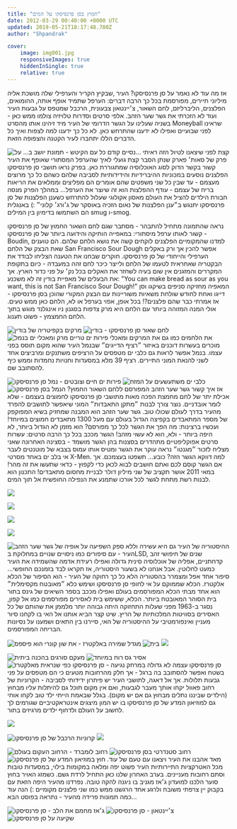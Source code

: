 ```yaml
---
title: "חמוץ בסן פרנסיסקו על המים"
date: 2012-03-29 00:40:00 +0000 UTC
updated: 2019-05-21T18:17:48.780Z
author: "Shpandrak"

cover:
    image: img001.jpg
    responsiveImages: true
    hiddenInSingle: true
    relative: true
---
```


אז מה עוד לא נאמר על סן פרנסיסקו? העיר ,שבקיץ הקריר והערפילי שלה מושכת אליה מיליוני תיירים, מפורסמת בכל כך הרבה דברים: הערפל שתמיד אופף אותה, ההומואים, הפלצנים, הליברליזם, לחם השאור, צ׳יינטאון צבעונית, הרכבל שמטפס על גבעות העיר ועוד לא הזכרתי את גשר שער הזהב. אלפי סרטים וסדרות טלויזיה צולמו ממש כאן - בשניה שעלינו על הגשר הדרומי של העיר מיד זיהינו אותו מהסרט Moneyball שראינו לפני שבועיים ואפילו לא ידענו שהתרחש כאן. לא כל כך ידענו למה לצפות ואיך כל הדברים הללו יתחברו לעיר הקטנה והצפופה הזאת.

![](img001.jpg "נסיים קודם כל עם הקיטש - תמונת יושב ב... על...")
קצת לפני שיצאנו לטיול הזה ראיתי פרק של סאות׳ פארק שנתן הסבר קצת גועלי לאיך שהערפל המסתורי שאופף את העיר קשור בקשר הדוק לסוג האוכלוסיה שמתגוררת כאן. בפרק נראו תושבי סן פרנסיסקו הפלצנים נוסעים במכוניות ההיברידיות והידידותיות לסביבה שלהם כשהם כל כך מרוצים מעצמם - עד שבין כל שני משפטים שהם אומרים הם מפליצים וממלאים את הריאות בריח של עצמם - עודף ההפלצות הוא זה שיוצר את הערפל... במהלך הפרק מנסה חבורת הילדים להציל את העולם מאסון אקולוגי שעלול להתרחש כשענן הפלצנות של סן פרנסיסקו יתנגש ב״ענן הפלצנות של נאום הזכיה באוסקר של ג׳ורג׳ קלוני״ :) באנגלית הם השתמשו בדימיון בין המילים smug ו-smog.

נראה שהתמונה מתחיל להתבהר - מסתבר שגם לחם השאור החמוץ של סן פרנסיסקו קשור לאותו ערפל מיסתורי: במאפייה הותיקה והידועה ביותר של סן פרנסיסקו - Boudin, למדנו שהמקומיים הפלצנים לוקחים קשה את נושא הלחם שלהם. הם טוענים שאת הבצק של הלחם San Francisco Sour Dough אפשר להכין אך ורק באקלים הערפילי והייחודי של סן פרנסיסקו. חוקרים שבחנו את הטענה הצליחו לבודד את הבקטריה שאחראית לטעמו של הלחם ולייצר כיכר לחם זהה במעבדה - כיום בתקופת המקררים והמזגנים אין שום בעיה לשחזר את האקלים בכל נק׳ על פני כדור הארץ. אך את הבעלים של מאפיית בודין זה לא משכנע: "You can make bread as sour as you want, this is not San Francisco Sour Dough!" המאפיה מחזיקה סניפים בשיקגו וסן דייגו ואחת לחודש שולחת משאיות משוריינות עם הבצק המקורי שהוכן בסן פרנסיסקו - אז אמרתי כבר שהם פלצנים?! בכל אופן, אפוי בערפל או לא, הלחם כאן ממש טעים. אולי המנה המזוהה ביותר עם הלחם היא מרק צדפות בסגנון ניו אינגלנד מוגש בתוך הלחם החמצמץ - פשוט תענוג.

![](img002.jpg "מרקים בקפיטריה של בודין")
![](img003.jpg "לחם שאור סן פרנסיסקו - בודין")
![](img004.jpg "מרק ומאכלי ים בנמל")
את הלחמים כמו גם את המרקים ומאכלי פירות ים טריים מוכרים בעשרות דוכנים באיזור ״רציף הדייגים״ שבנמל העיר שהוא מקום תוסס בפני עצמו. בנמל אפשר לראות גם כלבי ים מטפסים על הרציפים משתנקים ומרביצים אחד לשני להנאת המוני התיירים. רציף 39 מלא במסעדות וחנויות נחמדות וממש כיף להסתובב שם.

![](img005.jpg "פירות ים חיים וצובטים - נמל סן פרנסיסקו")
![](img006.jpg "כלבי ים משתעשעים על המזח")
![](img007.jpg "הנמל בסן פרנסיסקו")
אז איך קשור גשר שער הזהב המפורסם ללחם השאור החמוץ? אכילת יתר של לחם מחמצת הפכה מאות מתושבי סן פרנסיסקו לחמוצים בעצמם - שלא לומר אובדניים. נוצר צורך לבנות ״מתקן התאבדות״ המוני שיאפשר לתושבים להפרד מהעיר בדרך לעולם שכולו טוב. גשר שער הזהב הוא המבנה שמחזיק בשיא המפוקפק של מספר המתאבדים בקפיצה הגדול בעולם עם מעל 1300 מתאבדים חמוצים במיוחד! ועכשיו ברצינות: מה הפך את הגשר לכל כך מפורסם? הוא מזמן לא הגדול ביותר, לא היפה ביותר - ולא, הוא לא עשוי מזהב! הגשר מככב בכל כך הרבה סרטים: עשרות סרטים אפוקליפטיים מתהדרים בסצנות בהן הגשר מושמד - בסצינה האחרונה שאני מצליח לזכור ״מגנטו״ נראה עוקר את הגשר ומטיס אותו עמוס בצבא של מוטנטים לעבר אי בלב ים באחד מסרטי X-Men. למה דווקא הגשר הזה? כובע... תשפטו בעצמכם. אך אם הגשר קוסם לכם ואתם חושבים לבוא לכאן כדי לקפוץ - כדאי שתעשו את זה מהר! במאי 2011 אושר תקציב של שני מיליון דולר לבניית מחסום מתאבדים! התכנון הוא לבנות רשת מתחת לגשר לכל אורכו שתמנע את הנפילה החופשית אל תוך המים.

![](img008.jpg)

![](img009.jpg)

![](img010.jpg)

![](img011.jpg)

![](img012.jpg "גשר שער הזהב")
ההיסטוריה של העיר גם היא עשירה וללא ספק השפיעה על אופיה של העיר - עם סיפורים כמו ניסויים שנויים במחלוקת בLSD, שנים של חיפושי זהב קדחתניים, אפליה של אוכלוסיה סינית גדולה ואפילו רעידת אדמה שהשמידה את העיר כמעט לחלוטין. אבל אנחנו לא בשעור היסטוריה, אז תקראו לבד בזמנכם החופשי... סיפור אחד אפל ומצמרר בהסטוריה הלא כל כך רחוקה של העיר - הוא הסיפור של הכלא אלקטרז. הכלא שממוקם על אי לחופי סן פרנסיסקו ושימש כלא ״מאובטח מקסימלית״ הוא אחד מבתי הכלא המפורסמים בעולם ואפילו מככב בספר השיאים של גינס בתור בית הסוהר המאובטח ביותר. הכלא, ששימש בית לאסירים מפורסמים כמו אל קפון, נסגר ב-1963 מפני שעלות התחזוקה היתה גבוהה יותר מלממן את שהותם של כל האסירים בסוויטות המלכותיות של הריץ. שיט קצר הביא אותנו אל האי בו לקחנו סיור מעניין ואינפורמטיבי על ההיסטוריה של האי, סיירנו בין התאים ושמענו על נסיונות הבריחה המפורסמים.

![](img013.jpg "מגדל שמירה באלקטרז - את שון קונרי הוא פיספס")
![](img014.jpg "בית")
![](img015.jpg)

![](img016.jpg "מעקם סורגים בהכנה ביתית")
![](img017.jpg "אסיר גס רוח במיוחד")
![](img18.jpg "במרחק נגיעה - סן פרנסיסקו כפי שנראית מאלקטרז")
סן פרנסיסקו עצמה לא גדולה בשטח ואפשר להסתובב בה ברגל - אך חלק מהרחובות מטעים כי הם מטפסים על פני גבעות תלולות. אך אל דאגה, לתושבי העיר יש פיתרון ידידותי לסביבה - הקרוניות של רחוב פאוול יקחו אותך מעבר לגבעות, ואם אין מקום תוכל גם להיתלות עליו מבחוץ (הילדים שביננו נתלים מבחוץ גם אם יש מקום). בגלל שבאמת הייתי ילד טוב לקחו אותי גם למוזיאון המדע של סן פרנסיסקו בו יש המון מיצגים אינטראקטיביים שגורמים לך לחשוב על העולם ולדחוף ילדים מרגיזים בתור.

![](img19.jpg)

![](img20.jpg "קרוניות הרכבל של סן פרנסיסקו")
![](img21.jpg)

![](img22.jpg "רחוב לומברד - הרחוב העקום בעולם")
![](img023.jpg "רחוב סטנדרטי בסן פרנסיסקו")
![](img24.jpg "במוזיאון המדע של סן פרנסיסקו")
מאד אהבנו את העיר ויצאנו עם טעם של עוד. חוץ מכל האטרקציות התיירותיות העיר פשוט יפה ומלאה במקומות בילוי, במסעדות טובות וסתם רחובות מעניינים. בערב האחרון שלנו כאן התחיל לרדת גשם. כשמזג האויר בחוץ סוער הלכנו למועדון ג׳אז מגניב בו ניגנה להקה טובה. נפרדנו מהעיר היפה הזאת עם בקבוק יין צרפתי משובח ולרגע אחד הרגשנו ממש כמו שני פלצנים מקומיים :) הנה עוד כמה תמונות פרידה מהעיר - נתראה בפוסט הבא...

![](img025.jpg "ג׳אז מחמם את הלב - סן פרנסיסקו")
![](img026.jpg "צ׳יינטאון - סן פרנסיסקו")
![](img027.jpg "שקיעה על סן פרנסיסקו")
